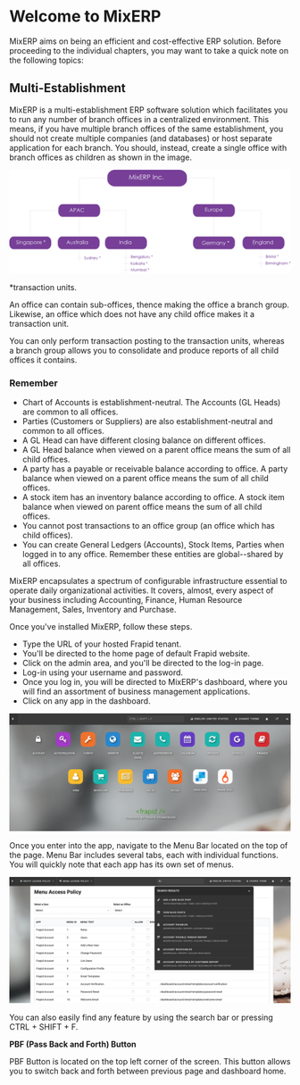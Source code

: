 # Welcome to MixERP

MixERP aims on being an efficient and cost-effective ERP solution. Before proceeding to the individual chapters, you may want to take a quick note on the following topics:

## Multi-Establishment

MixERP is a multi-establishment ERP software solution which facilitates you to run any number of branch offices in a centralized environment. This means, if you have multiple branch offices of the same establishment, you should not create multiple companies (and databases) or host separate application for each branch. You should, instead, create a single office with branch offices as children as shown in the image.

<img alt="Establishment" class="black and white" src="/images/config/establishment.png">

\*transaction units.

An office can contain sub-offices, thence making the office a branch group. Likewise, an office which does not have any child office makes it a transaction unit.

You can only perform transaction posting to the transaction units, whereas a branch group allows you to consolidate and produce reports of all child offices it contains.

### Remember

- Chart of Accounts is establishment-neutral. The Accounts (GL Heads) are common to all offices.
- Parties (Customers or Suppliers) are also establishment-neutral and common to all offices.
- A GL Head can have different closing balance on different offices.
- A GL Head balance when viewed on a parent office means the sum of all child offices.
- A party has a payable or receivable balance according to office. A party balance when viewed on a parent office means the sum of all child offices.
- A stock item has an inventory balance according to office. A stock item balance when viewed on parent office means the sum of all child offices.
- You cannot post transactions to an office group (an office which has child offices).
- You can create General Ledgers (Accounts), Stock Items, Parties when logged in to any office. Remember these entities are global--shared by all offices.

MixERP encapsulates a spectrum of configurable infrastructure essential to operate daily organizational activities. It covers, almost, every aspect of your business including Accounting, Finance, Human Resource Management, Sales, Inventory and Purchase.

Once you've installed MixERP, follow these steps.

- Type the URL of your hosted Frapid tenant.
- You'll be directed to the home page of default Frapid website.
- Click on the admin area, and you'll be directed to the log-in page.
- Log-in using your username and password.
- Once you log in, you will be directed to MixERP's dashboard, where you will find an assortment of business management applications.
- Click on any app in the dashboard.

<img src="/images/dashboard.png" class="black and white" alt="Dashboard" />

Once you enter into the app, navigate to the Menu Bar located on the top of the page. Menu Bar includes several tabs, each with individual functions. You will quickly note that each app has its own set of menus.

<img src="/images/app-menus.png" alt="Application Menus" />

You can also easily find any feature by using the search bar or pressing CTRL + SHIFT + F.

**PBF (Pass Back and Forth) Button**

PBF Button is located on the top left corner of the screen. This button allows you to switch back and forth between previous page and dashboard home.
